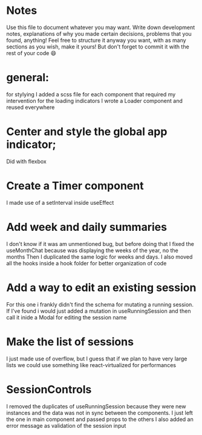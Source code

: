 # Notes

Use this file to document whatever you may want.
Write down development notes, explanations of why you made certain decisions, problems that you found, anything!
Feel free to structure it anyway you want, with as many sections as you wish, make it yours!
But don't forget to commit it with the rest of your code 😄

# general:

for stylying I added a scss file for each component that required my intervention
for the loading indicators I wrote a Loader component and reused everywhere

# Center and style the global app indicator;

Did with flexbox

# Create a Timer component

I made use of a setInterval inside useEffect

# Add week and daily summaries

I don't know if it was am unmentioned bug, but before doing that I fixed the useMonthChat because was displaying the weeks of the year, no the months
Then I duplicated the same logic for weeks and days. I also moved all the hooks inside a hook folder for better organization of code

# Add a way to edit an existing session

For this one i frankly didn't find the schema for mutating a running session. If I've found i would just added a mutation in useRunningSession and then call it inide a Modal for editing the session name

# Make the list of sessions

I just made use of overflow, but I guess that if we plan to have very large lists we could use something like react-virtualized for performances

# SessionControls

I removed the duplicates of useRunningSession because they were new instances and the data was not in sync between the components.
I just left the one in main component and passed props to the others
I also added an error message as validation of the session input
